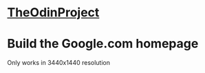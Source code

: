 # [TheOdinProject](https://www.theodinproject.com/)
# Build the Google.com homepage
Only works in 3440x1440 resolution